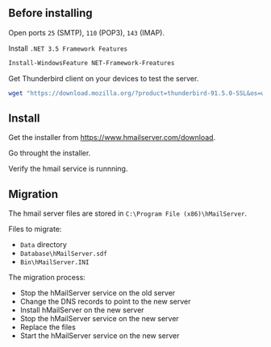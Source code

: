 ## Before installing
Open ports `25` (SMTP), `110` (POP3), `143` (IMAP).

Install `.NET 3.5 Framework Features`
```powershell
Install-WindowsFeature NET-Framework-Freatures
```

Get Thunderbird client on your devices to test the server.
```powershell
wget "https://download.mozilla.org/?product=thunderbird-91.5.0-SSL&os=win64&lang=en-US" -OutFile $env:temp\thunderbird.exe; "$env:temp\thunderbird.exe" | powershell
```

## Install
Get the installer from https://www.hmailserver.com/download.

Go throught the installer.

Verify the hmail service is runnning.

## Migration
The hmail server files are stored in `C:\Program File (x86)\hMailServer`.

Files to migrate:
- `Data` directory
- `Database\hMailServer.sdf`
- `Bin\hMailServer.INI`

The migration process:
- Stop the hMailServer service on the old server
- Change the DNS records to point to the new server
- Install hMailServer on the new server
- Stop the hMailServer service on the new server
- Replace the files
- Start the hMailServer service on the new server


